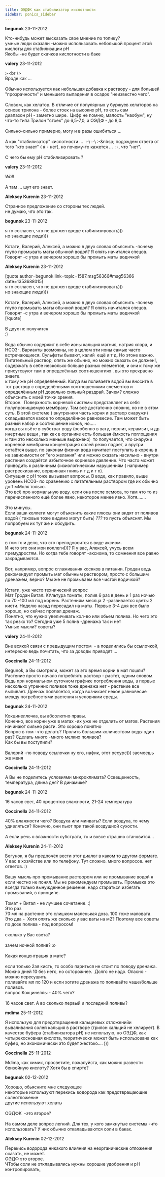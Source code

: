 ```yaml
---
title: ОЭДФК как стабилизатор кислотности
sidebar: ponics_sidebar
---
```


**begunok** 23-11-2012

Кто-нибудь может высказать свое мнение по топику?<br />умные люди сказали -можно использовать небольшой процент этой кислоты для стабилизации pH<br />Якобы -не будет скачков кислотности в баке

**valery** 23-11-2012

 :-\<br /><br />Вроде как ...<br /><br />Обычно используется как небольшая добавка к раствору - для большей &quot;прозрачности&quot; и меньшего выпадения в осадок &quot;неизвестно чего&quot;.<br /><br />Словом, как хелатор. В отличие от популярных у буржуев хелаторов на основе трилона - более стоек на высоких рН, то есть сам<br />диапазон рН - заметно шире.&nbsp; Цифр не помню, малость &quot;наобум&quot;, ну что-то типа Трилон &quot;стоек&quot; до 6,5-7,0, а ОЭДФ - до 8,0.<br /><br />Сильно-сильно примерно, могу и в разы ошибиться ...<br /><br />А как &quot;стабилизатор&quot; кислотности ...&nbsp; :-\ :-\ :-\&nbsp; подождем ответа от того &quot;кто знает&quot; ( я - нет), но почему-то кажется ...&nbsp; :-\, что &quot;нет&quot;.<br /><br />С чего бы ему рН стабилизировать ?

**valery** 23-11-2012

 *Wall*<br /><br />А там ... шут его знает.

**Aleksey Kurenin** 23-11-2012

Странное предложение со стороны тех людей.<br /> не думаю, что это так.&nbsp; 

**begunok** 23-11-2012

я то согласен, что не должен вроде стабилизировать)))<br />но знающие люди)))<br /><br />Кстати, Валерий, Алексей, а можно в двух словах обьяснить -почему глупо промывать маты обычной водой? Я опять начитался спецов. Говорят -с утра и вечером хорошо бы промыть маты водичкой

**Aleksey Kurenin** 23-11-2012

[quote author=begunok link=topic=1587.msg56366#msg56366 date=1353688015]<br />я то согласен, что не должен вроде стабилизировать)))<br />но знающие люди)))<br /><br />Кстати, Валерий, Алексей, а можно в двух словах обьяснить -почему глупо промывать маты обычной водой? Я опять начитался спецов. Говорят -с утра и вечером хорошо бы промыть маты водичкой<br />[/quote]<br /><br />В двух не получится <br /> :)<br /><br />Вода обычно содержит в себе ионы кальция магния, натрия хлора, и HCO3-. Варианты возможны, но в целом эти ионы самые часто встречающиеся. Сульфаты бывают, калий&nbsp; ещё и т д. Но этоне важно. Питательный раствор, опять же обычно, но можно сказать он должен!, содержать в себе несколько больше разных елементов, и они к тому же присутсвуют там в определённых соотношенгиях . вы это прекрасно знаете. <br />к тому же рН определённый. Когда вы поливаете водой вы вносите в тот раствор с определёнными соотношениями элементов и определённым рН довольно сильный раздрай. Зачем? сложно объяснить с моей точки зрения.<br />Второе.&nbsp; Поверхность корневой системы представляет из себя полупроницаемую мембрану. Там всё достаточно сложно, но не в этом суть. В этой системе ( внутренняя часть корня и раствор снаружи) складывается какое то определённое равновесие. Там может быть разный набор и соотношение ионов, но..... <br />когда вы льёте в субстрат воду (особенно в вату, перлит, керамзит, и др инертные вещи , так как в органике есть большая ёмкость поглощения и там это несколько меньше выражено)&nbsp; то получается, что снаружи корневой мембраны концентрация солей резко падает, а врутри остаётся выше. по законам физики вода начитает поступать в корень в не зависимости от &quot;его желания&quot; или можно сказать насильно - внутри растения создаётся избыточное корневое давление. Что часто может приводить к различным физиологическим нарушениям ( например растрескивание, вершинаая гниль и т д и т п). <br />Ситуация с рН тоже вызывает вопросы. В воде, как правило, выше уровень HCO3- по сравнению с питательным раствором где их обычно до 1 мМоля только. <br />Это всё про нормальную воду. если она после осмоса, то там что то из перечисленного ещё более явно, некоторое менее явно. Хотя.......<br /><br />Это минусы. <br />Если ваши коллеги могут объяснить какие плюсы они видят от поливов водой ( таковые тоже видимо могут быть) *???* то пусть объяснят. Мы попробуем их тут же и обсудить.&nbsp; 

**begunok** 24-11-2012

в том то и дело, что это преподносится в виде аксиом.<br />И чего это они мои коллеги)))? Я у вас, Алексей, учусь всем премудростям. Но когда тебе говорят -аксиома, то сомнения все равно закрадываются.<br /><br />Вот, например, вопрос сглаживания косяков в питании. Гродан ведь рекомендует промыть мат обычным раствором, просто с большим дренажем, верно? Мы же не промываем все чистой водичкой?<br /><br />Кстати, уже чисто технический вопрос<br />Мат Гродан Витал. КУльтура томаты, полив 6 раз в день и 1 раз ночью по 70 -100 мл под корень. Растениям месяца 2 -развивается цветы 2 кисти. Неделю назад пересадил на маты. Первые 3-4 дня все было хорошо, но сейчас пропал дренаж.<br />Понятно, что нужно увеличивать кол-во или обьем полива. Но чего это так резко то? Сегодня уже 5 полив -дренажа так и нет<br />Умные мысли? советы?

**valery** 24-11-2012

Вне всякой связи с предыдущим постом&nbsp; - а поделились бы ссылочкой, интересно ведь почитать, что за доводы приводят ...<br />

**Coccinella** 24-11-2012

Вegunok, а Вы смотрели, может за это время корни в мат пошли? Растение просто начало потреблять раствор - растет, одним словом. Ведь при нормальном суточном графике потребления воды, в первые несколько утренних поливов тоже дренажа нет - растение все выпивает. Дренаж появляется, когда возникает некое равновесие между потребностями растения и условиями среды.

**begunok** 24-11-2012

Кокцинеллочка, вы абсолютно правы.<br />Конечно, все корни уже в матах -их уже не отделить от матов. Растения начинают сильно расти. Это хорошо понятно<br /> Вопрос в том -что делать? Пролить большим количеством воды один раз? Сделать много -много мелких поливов?<br />Как бы вы поступили?<br /><br />Валерий -по поводу ссылочки ну его, нафик, этот ресурс))) засмеешь же меня

**Coccinella** 24-11-2012

А Вы не поделитесь условиями микроклимата? Освещенность, температура, длина дня? В динамике?

**begunok** 24-11-2012

16 часов свет, 40 процентов влажности, 21-24 температура

**Coccinella** 24-11-2012

40% влажности чего? Воздуха или минваты? Если воздуха, то чему удивляться? Конечно, они пьют при такой воздушной сухости.<br /><br />А если речь о влажности субстрата, то и вовсе страшно становится...

**Aleksey Kurenin** 24-11-2012

Бегунок, я бы предпочёл вести этот диалог в каком то другом формате. У вас в хозяйстве или по телефону. Тут сложно. много вопросов. нет ответов. :)<br /> <br />Вашу мысль про промывание раствором или не промывание водой я если честно не понял. Мы не рекомендуем промывать. Промывка это всегда только вынужденное решение. надо стараться избегать промываний, в принципе.<br /><br />Томат + Витал - не лучшее сочетание. :)&nbsp; <br />Это раз.<br />70 мл на растение это слишком маленькая доза. 100 тоже маловата.<br />Это два -&nbsp; Хотя опять же сколько у вас ваты на м2? Поэтому все советы по дозе полива - под вопросом!<br /><br />сколько у Вас света?<br /><br />зачем ночной полив? :o<br /><br />Какая концентрация в мате?<br /><br />если только 2ая кисть, то особо париться не стоит по поводу дренажа. Можно дней 10 без него, но осторожнее.&nbsp; Долго не надо. Опасно - можно пересушить.<br />поливайте мл по 120 и если хотите дренажа то поливайте чаше/больше поливов. <br /> вопрос Кокцинеллы - 40% чего? <br /><br />16 часов свет. А во сколько первый и последний поливы? <br />

**mdima** 25-11-2012

Я использую для предотвращения кальциевых отложенийи вываливания солей кальция в растворе (трилон кальций не хелирует). В качестве буфера (стабилизатора pH) не использую, но ОЭДФ, как четырехосновная кислота, теоритически может быть использована как буфер, но экономически это будет жестоко.... ))) 

**Coccinella** 25-11-2012

Mdima, как химик, просветите, пожалуйста, как можно развести бензойную кислоту? Хотя бы в спирте?

**begunok** 02-12-2012

Хорошо, обьясните мне следующее<br />некоторые используют перекись водорода как предотвращающие солеотложение<br />другие используют хелаты<br /><br />ОЭДФК&nbsp; -это второе?<br /><br />На самом деле вопрос легкий. Для тех, у кого замкнутые системы -что использовать? У них обычно откаладываются соли в баках.

**Aleksey Kurenin** 02-12-2012

Перекись водорода никакого влияния на неорганические отложения оказать, не может.<br />ОЭДФ это второе.<br />ЧТобы соли не откладывались нужны хорошие удобрения и рН контролировать,


